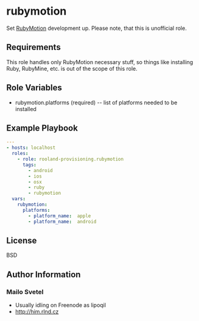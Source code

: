 # rubymotion

Set [RubyMotion](http://www.rubymotion.com/) development up. Please note, that
this is unofficial role.

## Requirements

This role handles only RubyMotion necessary stuff, so things like installing
Ruby, RubyMine, etc. is out of the scope of this role.

## Role Variables

- rubymotion.platforms (required) -- list of platforms needed to be installed

## Example Playbook

```yaml
---
- hosts: localhost
  roles:
    - role: rooland-provisioning.rubymotion
      tags:
        - android
        - ios
        - osx
        - ruby
        - rubymotion
  vars:
    rubymotion:
      platforms:
        - platform_name:  apple
        - platform_name:  android
```

## License

BSD

## Author Information

### Mailo Svetel

- Usually idling on Freenode as lipoqil
- http://him.rlnd.cz
